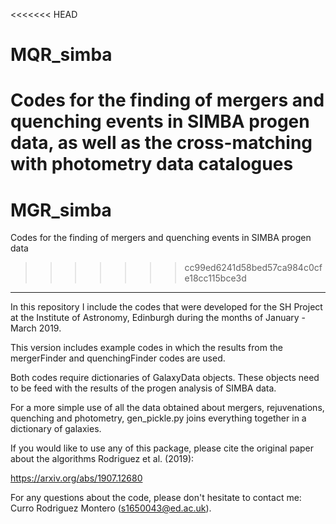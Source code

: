 <<<<<<< HEAD
# MQR_simba
Codes for the finding of mergers and quenching events in SIMBA progen data, as well as the cross-matching
with photometry data catalogues
=======
# MGR_simba
Codes for the finding of mergers and quenching events in SIMBA progen data
>>>>>>> cc99ed6241d58bed57ca984c0cfe18cc115bce3d
-----------------------------------
In this repository I include the codes that were developed for the SH Project at the Institute of Astronomy, Edinburgh
during the months of January - March 2019.

This version includes example codes in which the results from the mergerFinder and quenchingFinder codes are used.

Both codes require dictionaries of GalaxyData objects. These objects need to be feed with the results of the progen analysis of SIMBA data.

For a more simple use of all the data obtained about mergers, rejuvenations, quenching and photometry, gen_pickle.py joins everything together in a dictionary of galaxies.

If you would like to use any of this package, please cite the original paper about the algorithms Rodriguez et al. (2019):

https://arxiv.org/abs/1907.12680

For any questions about the code, please don't hesitate to contact me: Curro Rodriguez Montero (s1650043@ed.ac.uk).
